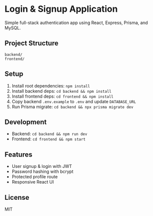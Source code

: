 # Login & Signup Application

Simple full-stack authentication app using React, Express, Prisma, and MySQL.

## Project Structure

```
backend/
frontend/
```

## Setup

1. Install root dependencies: `npm install`
2. Install backend deps: `cd backend && npm install`
3. Install frontend deps: `cd frontend && npm install`
4. Copy backend `.env.example` to `.env` and update `DATABASE_URL`
5. Run Prisma migrate: `cd backend && npx prisma migrate dev`

## Development

- Backend: `cd backend && npm run dev`
- Frontend: `cd frontend && npm start`

## Features

- User signup & login with JWT
- Password hashing with bcrypt
- Protected profile route
- Responsive React UI

## License

MIT
